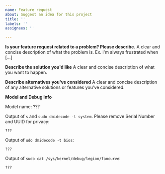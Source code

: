```yaml
---
name: Feature request
about: Suggest an idea for this project
title: ''
labels: ''
assignees: ''

---
```


**Is your feature request related to a problem? Please describe.**
A clear and concise description of what the problem is. Ex. I'm always frustrated when [...]

**Describe the solution you'd like**
A clear and concise description of what you want to happen.

**Describe alternatives you've considered**
A clear and concise description of any alternative solutions or features you've considered.

**Model and Debug Info**

Model name: ???

Output of `s` and `sudo dmidecode -t system`. Please remove Serial Number and UUID for privacy:
```text
???
```

Output of `udo dmidecode -t bios`:
```text
???
```

Output of `sudo cat /sys/kernel/debug/legion/fancurve`:
```text
???
```

